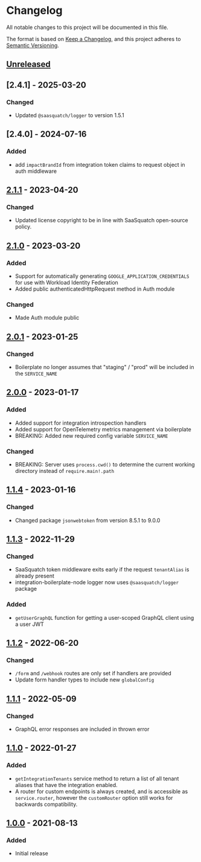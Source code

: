 # Changelog

All notable changes to this project will be documented in this file.

The format is based on [Keep a Changelog](https://keepachangelog.com/en/1.0.0/),
and this project adheres to [Semantic Versioning](https://semver.org/spec/v2.0.0.html).

## [Unreleased]

## [2.4.1] - 2025-03-20

### Changed

- Updated `@saasquatch/logger` to version 1.5.1

## [2.4.0] - 2024-07-16

### Added

- add `impactBrandId` from integration token claims to request object in auth middleware

## [2.1.1] - 2023-04-20

### Changed

- Updated license copyright to be in line with SaaSquatch open-source policy.

## [2.1.0] - 2023-03-20

### Added

- Support for automatically generating `GOOGLE_APPLICATION_CREDENTIALS` for use with Workload Identity Federation
- Added public authenticatedHttpRequest method in Auth module

### Changed

- Made Auth module public

## [2.0.1] - 2023-01-25

### Changed

- Boilerplate no longer assumes that "staging" / "prod" will be included in the
  `SERVICE_NAME`

## [2.0.0] - 2023-01-17

### Added

- Added support for integration introspection handlers
- Added support for OpenTelemetry metrics management via boilerplate
- BREAKING: Added new required config variable `SERVICE_NAME`

### Changed

- BREAKING: Server uses `process.cwd()` to determine the current working directory
  instead of `require.main!.path`

## [1.1.4] - 2023-01-16

### Changed

- Changed package `jsonwebtoken` from version 8.5.1 to 9.0.0

## [1.1.3] - 2022-11-29

### Changed

- SaaSquatch token middleware exits early if the request `tenantAlias` is already present
- integration-boilerplate-node logger now uses `@saasquatch/logger` package

### Added

- `getUserGraphQL` function for getting a user-scoped GraphQL client using a user JWT

## [1.1.2] - 2022-06-20

### Changed

- `/form` and `/webhook` routes are only set if handlers are provided
- Update form handler types to include new `globalConfig`

## [1.1.1] - 2022-05-09

### Changed

- GraphQL error responses are included in thrown error

## [1.1.0] - 2022-01-27

### Added

- `getIntegrationTenants` service method to return a list of all tenant aliases
  that have the integration enabled.
- A router for custom endpoints is always created, and is accessible as `service.router`,
  however the `customRouter` option still works for backwards compatibility.

## [1.0.0] - 2021-08-13

### Added

- Initial release

[unreleased]: https://github.com/sasquatch/integration-boilerplate-node/compare/v2.1.1...HEAD
[2.1.1]: https://github.com/sasquatch/integration-boilerplate-node/releases/tag/v2.1.1
[2.1.0]: https://github.com/sasquatch/integration-boilerplate-node/releases/tag/v2.1.0
[2.0.1]: https://github.com/sasquatch/integration-boilerplate-node/releases/tag/v2.0.1
[2.0.0]: https://github.com/sasquatch/integration-boilerplate-node/releases/tag/v2.0.0
[1.1.4]: https://github.com/sasquatch/integration-boilerplate-node/releases/tag/v1.1.4
[1.1.3]: https://github.com/sasquatch/integration-boilerplate-node/releases/tag/v1.1.3
[1.1.2]: https://github.com/sasquatch/integration-boilerplate-node/releases/tag/v1.1.2
[1.1.1]: https://github.com/sasquatch/integration-boilerplate-node/releases/tag/v1.1.1
[1.1.0]: https://github.com/sasquatch/integration-boilerplate-node/releases/tag/v1.1.0
[1.0.0]: https://github.com/sasquatch/integration-boilerplate-node/releases/tag/v1.0.0
